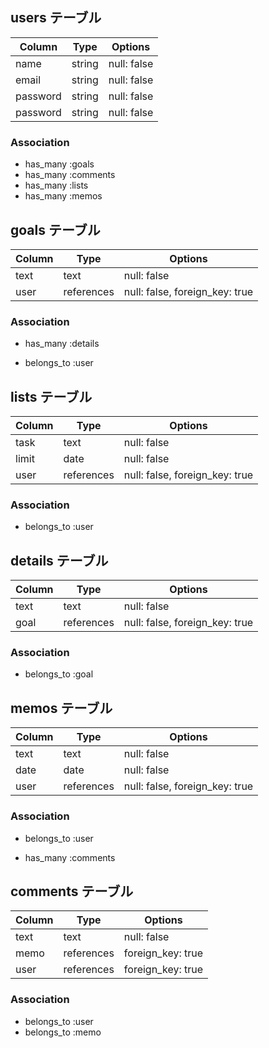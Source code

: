 ## users テーブル

| Column   | Type   | Options     |
| -------- | ------ | ----------- |
| name     | string | null: false |
| email    | string | null: false |
| password | string | null: false |
| password | string | null: false |

### Association

* has_many :goals
* has_many :comments
* has_many :lists
* has_many :memos

## goals テーブル

| Column | Type   | Options     |
| ------ | ------ | ----------- |
| text   | text   | null: false |
| user   | references | null: false, foreign_key: true |

### Association

* has_many :details
- belongs_to :user


## lists テーブル

| Column | Type       | Options                        |
| ------ | ---------- | ------------------------------ |
| task   | text       | null: false |
| limit  | date       | null: false |
| user   | references | null: false, foreign_key: true |

### Association

- belongs_to :user

## details テーブル

| Column  | Type       | Options                        |
| ------- | ---------- | ------------------------------ |
| text    | text       | null: false                    |
| goal    | references | null: false, foreign_key: true |

### Association

- belongs_to :goal

## memos テーブル

| Column  | Type       | Options                        |
| ------- | ---------- | ------------------------------ |
| text    | text       | null: false                    |
| date    | date       | null: false                    |
| user    | references | null: false, foreign_key: true |

### Association

- belongs_to :user
* has_many :comments

## comments テーブル

| Column      | Type       | Options           |
|-------------|------------|-------------------|
| text        | text       | null: false       |
| memo        | references | foreign_key: true |
| user        | references | foreign_key: true |

### Association

- belongs_to :user
- belongs_to :memo
